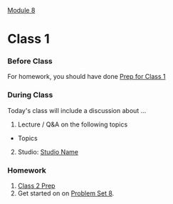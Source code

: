 [Module 8](../..)

# Class 1

### Before Class
For homework, you should have done [Prep for Class 1](../class1-prep)

### During Class
Today's class will include a discussion about ...

1. Lecture / Q&A on the following topics
  * Topics

2. Studio: [Studio Name](../studios/)

### Homework
1. [Class 2 Prep](../class2-prep) 
2. Get started on on [Problem Set 8](../problem-set).
